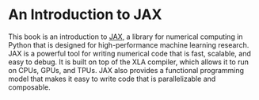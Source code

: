 # An Introduction to JAX

This book is an introduction to [JAX](https://jax.readthedocs.io/en/latest/index.html), a library for numerical computing in Python that is designed for high-performance machine learning research. JAX is a powerful tool for writing numerical code that is fast, scalable, and easy to debug. It is built on top of the XLA compiler, which allows it to run on CPUs, GPUs, and TPUs. JAX also provides a functional programming model that makes it easy to write code that is parallelizable and composable.


```{tableofcontents}
```